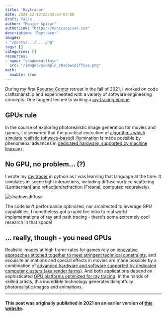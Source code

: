 ```yaml
---
title: 'Raytracer'
date: 2021-12-12T22:43:54-07:00
draft: false
author: "Monica Spisar"
authorLink: "https://monicaspisar.com"
description: 'Raytracer'
images: 
- "/posts/.../....png"
tags: []
categories: []
resources:
- name: "shadowsdiffuse"
  src: "/images/example_shadowsdiffuse.png"
math:
  enable: true
---
```


During my first [Recurse Center](https://recurse.com") retreat in the fall of 2021, I worked on code craftsmanship and experimented with a variety of software engineering concepts. One tangent led me to writing a [ray tracing engine](https://github.com/msyvr/raytracer).

## GPUs rule

In the course of exploring photorealistic image generation for movies and games, I discovered that the practical execution of [algorithms which simulate realistic (physics-based) illumination](https://pbr-book.org/3ed-2018/Introduction/Photorealistic_Rendering_and_the_Ray-Tracing_Algorithm) is made possible by phenomenal advances in [dedicated hardware, supported by machine learning](https://developer.nvidia.com/nvidia-ampere).

## No GPU, no problem... (?)

I wrote my [ray tracer](https://github.com/msyvr/raytracer/blob/main/main.py) in python as I was learning that language at the time. It simulates in-scene light interactions, including diffuse surface scattering (Lambertian) and reflection/refraction (Fresnel, computed recursively). 

![shadowsdiffuse](/images/example_shadowsdiffuse.png "Raytracing from scratch in Python") 

The code isn't performance optimized, nor architected to leverage GPU capabilities. I nonetheless got a rapid fire intro to real world implementations of ray and path tracing - there's some extremely cool research in that space!

## ... really, though - you need GPUs

Realistic images at high frame rates for games rely on [innovative approaches stitched together to meet stringent technical constraints](https://www.youtube.com/watch?v=2GYXuM10riw), and exquisite animations and special effects in movies are made possible by a combination of [advanced hardware and software supported by dedicated computer clusters (aka render farms)](https://sciencebehindpixar.org/pipeline/rendering). And both applications depend on sophisticated [GPU platforms optimized for ray tracing](https://developer.nvidia.com/rtx/raytracing). In the hands of skilled artists, this incredible technology generates delightfully photorealistic images and animations.

---
#### This post was originally published in 2021 on an earlier version of [this website](https://monicaspisar.com).